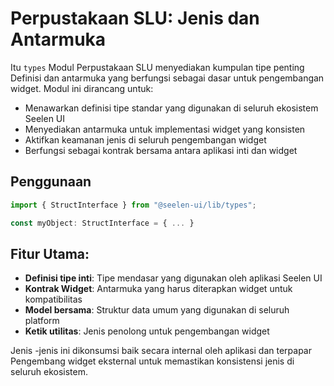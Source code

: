 # **Perpustakaan SLU: Jenis dan Antarmuka**

Itu `types` Modul Perpustakaan SLU menyediakan kumpulan tipe penting 
Definisi dan antarmuka yang berfungsi sebagai dasar untuk pengembangan widget. 
Modul ini dirancang untuk:

* Menawarkan definisi tipe standar yang digunakan di seluruh ekosistem Seelen UI
* Menyediakan antarmuka untuk implementasi widget yang konsisten
* Aktifkan keamanan jenis di seluruh pengembangan widget
* Berfungsi sebagai kontrak bersama antara aplikasi inti dan widget

## **Penggunaan**

```ts
import { StructInterface } from "@seelen-ui/lib/types";

const myObject: StructInterface = { ... }
```

## **Fitur Utama:**

* **Definisi tipe inti**: Tipe mendasar yang digunakan oleh aplikasi Seelen UI
* **Kontrak Widget**: Antarmuka yang harus diterapkan widget untuk kompatibilitas
* **Model bersama**: Struktur data umum yang digunakan di seluruh platform
* **Ketik utilitas**: Jenis penolong untuk pengembangan widget

Jenis -jenis ini dikonsumsi baik secara internal oleh aplikasi dan terpapar 
Pengembang widget eksternal untuk memastikan konsistensi jenis di seluruh ekosistem.
